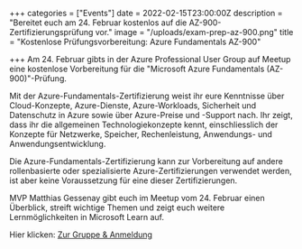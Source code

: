 +++
categories = ["Events"]
date = 2022-02-15T23:00:00Z
description = "Bereitet euch am 24. Februar kostenlos auf die AZ-900-Zertifizierungsprüfung vor."
image = "/uploads/exam-prep-az-900.png"
title = "Kostenlose Prüfungsvorbereitung: Azure Fundamentals AZ-900"

+++
Am 24. Februar gibts in der Azure Professional User Group auf Meetup eine kostenlose Vorbereitung für die "Microsoft Azure Fundamentals (AZ-900)"-Prüfung.

Mit der Azure-Fundamentals-Zertifizierung weist ihr eure Kenntnisse über Cloud-Konzepte, Azure-Dienste, Azure-Workloads, Sicherheit und Datenschutz in Azure sowie über Azure-Preise und -Support nach. Ihr zeigt, dass ihr die allgemeinen Technologiekonzepte kennt, einschliesslich der Konzepte für Netzwerke, Speicher, Rechenleistung, Anwendungs- und Anwendungsentwicklung.

Die Azure-Fundamentals-Zertifizierung kann zur Vorbereitung auf andere rollenbasierte oder spezialisierte Azure-Zertifizierungen verwendet werden, ist aber keine Voraussetzung für eine dieser Zertifizierungen.

MVP Matthias Gessenay gibt euch im Meetup vom 24. Februar einen Überblick, streift wichtige Themen und zeigt euch weitere Lernmöglichkeiten in Microsoft Learn auf.

Hier klicken: [Zur Gruppe & Anmeldung](https://www.meetup.com/de-DE/Azure-Professional-Workgroup/events/283344557/ "Infos & Anmeldung")